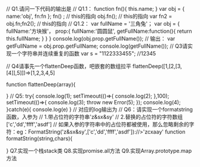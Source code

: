 // Q1.请问一下代码的输出是
// Q1.1：
function fn(){
	this.name;
}
var obj = {
	name:'obj',
	fn:fn
};
fn() ; 
// this的指向
obj.fn();
// this的指向
var fn2 = obj.fn;fn2();
// this的指向
// Q1.2：
var fullName = '三角兔'；
var obj = {
	fullName:'方块猴'，
	prop:{
		fullName:'圆圆鼠',
		getFullName:function(){
			return this.fullName;
		}
	}
}
console.log(obj.prop.getFullName());
// 输出：
var getFullName = obj.prop.getFullName;
console.log(getFullName());
// Q3请实现一个字符串并连续重复的函数
 var s = "1122333455";  //12345

// Q4请事先一个flattenDeep函数，吧嵌套的数组拉平
flattenDeep([1,[2,[3,[4]],5]])=>[1,2,3,4,5]

function flattenDeep(array){

}
// Q5:
try{
	console.log(1);
	setTimeout(()=>{
		console.log(2);
	},100);
	setTimeout(()=>{
		console.log(3);
		throw new Error(5);
	});
	console.log(4);
}catch(e){
	console.log(e)
}
// 对应的log输出为
// Q6：请实现一个formatstring函数，入参为
// 1.带占位符的字符串'z&sx&sy'
// 2.替换的占位符的字符数组['c','dd','ffff','asdf']
// 如果入参的字符串中的占位符都被使用，那么忽略剩余的字符：eg：FormatString('z&sx&sy',['c','dd','ffff','asdf'])://>'zcxaay'
function formatString(string,chars){

}
Q7.实现一个栈stack类
Q8.实现promise.all方法
Q9.实现Array.prototype.map方法 

 



